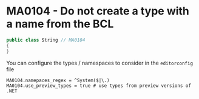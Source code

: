 # MA0104 - Do not create a type with a name from the BCL

````c#
public class String // MA0104
{
}
````

You can configure the types / namespaces to consider in the `editorconfig` file

````
MA0104.namepaces_regex = ^System($|\.)
MA0104.use_preview_types = true # use types from preview versions of .NET
````
